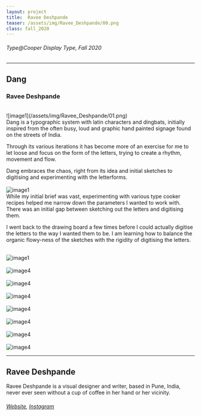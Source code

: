 ```yaml
---
layout: project
title:  Ravee Deshpande
teaser: /assets/img/Ravee_Deshpande/00.png
class: fall_2020
---
```

###### Type@Cooper Display Type, Fall 2020 ######
---
## Dang ##
### Ravee Deshpande ###
<br>
![image1](/assets/img/Ravee_Deshpande/01.png)
<br>
Dang is a typographic system with latin characters and dingbats, initially inspired from the often busy, loud and graphic hand painted signage found on the streets of India.
 
Through its various iterations it has become more of an exercise for me to let loose and focus on the form of the letters, trying to create a rhythm, movement and flow. 

Dang embraces the chaos, right from its idea and initial sketches to digitising and experimenting with the letterforms.
<br><br>
![image1](/assets/img/Ravee_Deshpande/02.png)
<br>
While my initial brief was vast, experimenting with various type cooker recipes helped me narrow down the parameters I wanted to work with. There was an initial gap between sketching out the letters and digitising them. 

I went back to the drawing board a few times before I could actually digitise the letters to the way I wanted them to be. I am learning how to balance the organic flowy-ness of the sketches with the rigidity of digitising the letters.
<br><br>

![image1](/assets/img/Ravee_Deshpande/03.png)
<br><br>
![image4](/assets/img/Ravee_Deshpande/04.png)
<br><br>
![image4](/assets/img/Ravee_Deshpande/05.png)
<br><br>
![image4](/assets/img/Ravee_Deshpande/06.png)
<br><br>
![image4](/assets/img/Ravee_Deshpande/07.png)
<br><br>
![image4](/assets/img/Ravee_Deshpande/08.png)
<br><br>
![image4](/assets/img/Ravee_Deshpande/09.png)
<br><br>
![image4](/assets/img/Ravee_Deshpande/10.png)

---
## Ravee Deshpande ##
Ravee Deshpande is a visual designer and writer, based in Pune, India, never ever seen without a cup of coffee in her hand or her vicinity. 
<br>
###### [Website](https://www.ravee.design/), [Instagram](https://www.instagram.com/century_gothiccc/) ######
